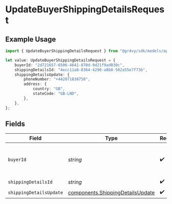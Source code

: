 # UpdateBuyerShippingDetailsRequest

## Example Usage

```typescript
import { UpdateBuyerShippingDetailsRequest } from "@gr4vy/sdk/models/operations";

let value: UpdateBuyerShippingDetailsRequest = {
    buyerId: "2d721657-6506-4641-870d-9d21f9ad030c",
    shippingDetailsId: "4ecc11a0-8364-4290-a8b8-502a55e7f73b",
    shippingDetailsUpdate: {
        phoneNumber: "+442071838750",
        address: {
            country: "GB",
            stateCode: "GB-LND",
        },
    },
};
```

## Fields

| Field                                                                                | Type                                                                                 | Required                                                                             | Description                                                                          |
| ------------------------------------------------------------------------------------ | ------------------------------------------------------------------------------------ | ------------------------------------------------------------------------------------ | ------------------------------------------------------------------------------------ |
| `buyerId`                                                                            | *string*                                                                             | :heavy_check_mark:                                                                   | The `id` of the buyer to list shipping details for                                   |
| `shippingDetailsId`                                                                  | *string*                                                                             | :heavy_check_mark:                                                                   | N/A                                                                                  |
| `shippingDetailsUpdate`                                                              | [components.ShippingDetailsUpdate](../../models/components/shippingdetailsupdate.md) | :heavy_check_mark:                                                                   | N/A                                                                                  |